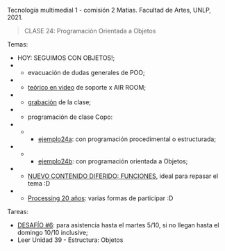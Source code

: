 Tecnología multimedial 1 - comisión 2 Matias. Facultad de Artes, UNLP, 2021.

> CLASE 24: Programación Orientada a Objetos

Temas:

- HOY: SEGUIMOS CON OBJETOS!;
- - evacuación de dudas generales de POO;
- - [teórico en video](https://www.youtube.com/watch?v=jSPI17rgl4Y&t=3s&ab_channel=AirRoom) de soporte x AIR ROOM;
- - [grabación](https://drive.google.com/file/d/114fXRjlOsYkOl_aqzHMHM1zgWJPIV4jx/view?usp=sharing) de la clase;
- - programación de clase Copo:
- - - [ejemplo24a](https://github.com/matiasjl/TM1-2021/tree/main/clase24_10_5/clase24a_copo_procedural): con programación procedimental o estructurada;
- - - [ejemplo24b](https://github.com/matiasjl/TM1-2021/tree/main/clase24_10_5/clase24b_copo_objetos): con programación orientada a Objetos;
- - [NUEVO CONTENIDO DIFERIDO: FUNCIONES](https://www.youtube.com/playlist?list=PL5XsWPyKtzj73SbqD3JcqWm8iN1eI-3_Q), ideal para repasar el tema :D
- - [Processing 20 años](https://processingfoundation.org/advocacy/pcd-2021): varias formas de participar :D

Tareas:
- [DESAFÍO #6](http://www.colaboratorio3.org/mod/forum/discuss.php?d=748): para asistencia hasta el martes 5/10, si no llegan hasta el domingo 10/10 inclusive;
- Leer Unidad 39 - Estructura: Objetos
